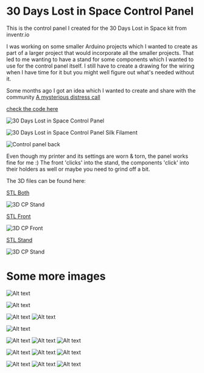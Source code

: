 # 30 Days Lost in Space Control Panel
This is the control panel I created for the 30 Days Lost in Space kit from inventr.io

I was working on some smaller Arduino projects which I wanted to create as part of a larger project that would incorporate all the smaller projects. That led to me wanting to have a stand for some components which I wanted to use for the control panel itself. 
I still have to create a drawing for the wiring when I have time for it but you might well figure out what's needed without it. 

Some months ago I got an idea which I wanted to create and share with the community 
[A mysterious distress call](https://youtu.be/dWKk-KC_n0U)

[check the code here](../Distress)

![30 Days Lost in Space Control Panel](../media/30days_control_panel_FinalFront.JPG)

![30 Days Lost in Space Control Panel Silk Filament](../media/30days_control_panel_GreenSilkFilament3_640.JPEG)

![Control panel back](../media/30days_control_panel_FinalBack.JPG)


Even though my printer and its settings are worn & torn, the panel works fine for me :)
The front 'clicks' into the stand, the components 'click' into their holders as well or maybe you need to grind off a bit.

The 3D files can be found here:

[STL Both](../media/3D/30DaysV4_fulldisplaycasing_and_V2fulldisplay.stl)

![3D CP Stand](../media/3D-CP.png)


[STL Front](../media/3D/30DaysV2_fulldisplayFront.stl)

![3D CP Front](../media/3D-CP-front.png)


[STL Stand](../media/3D/30DaysV4_fulldisplaycasingStand.stl)

![3D CP Stand](../media/3D-CP-Stand.png)



# Some more images

![Alt text](../media/30days_control_panel_7segment_back.JPEG)

![Alt text](../media/30days_control_panel_7segment_front.JPEG)

![Alt text](../media/30days_control_panel_OLED_back.JPEG)
![Alt text](../media/30days_control_panel_OLED_front.JPEG)

![Alt text](../media/30days_control_panel_Front_print69.JPEG)

![Alt text](../media/30days_control_panel_FinalFront.JPG)
![Alt text](../media/30days_control_panel_FinalBack.JPG)
![Alt text](../media/30days_control_panel_final_stand.JPEG)

![Alt text](../media/30days_control_panel_back1.JPEG)
![Alt text](../media/30days_control_panel_back2.JPEG)
![Alt text](../media/30days_control_panel_back3.JPEG)


![Alt text](../media/30days_control_panel_spaghetti.JPEG)
![Alt text](../media/30days_control_panel_moar_spaghetti.JPEG)
![Alt text](../media/30days_control_panel_v3.JPEG)


